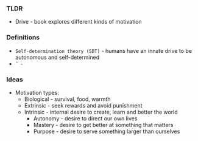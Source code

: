 ### TLDR
* Drive - book explores different kinds of motivation

### Definitions
* `Self-determination theory (SDT)` - humans have an innate drive to be autonomous and self-determined
* `` - 

### Ideas
* Motivation types:
    * Biological - survival, food, warmth
    * Extrinsic - seek rewards and avoid punishment 
    * Intrinsic - internal desire to create, learn and better the world
        * Autonomy - desire to direct our own lives
        * Mastery - desire to get better at something that matters
        * Purpose - desire to serve something larger than ourselves
